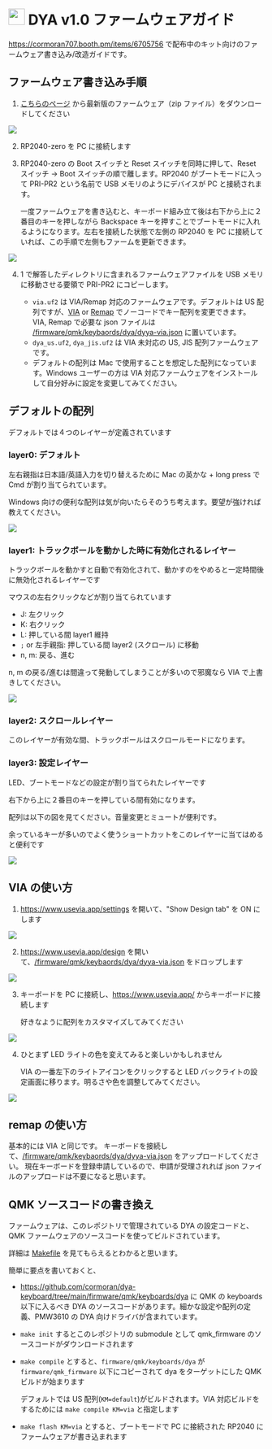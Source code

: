 # <img src="../../../img/dya.svg" width=32> DYA v1.0 ファームウェアガイド

https://cormoran707.booth.pm/items/6705756 で配布中のキット向けのファームウェア書き込み/改造ガイドです。

## ファームウェア書き込み手順

1. [こちらのページ](https://github.com/cormoran/dya-keyboard/releases) から最新版のファームウェア（zip ファイル）をダウンロードしてください

![](./img/farm1-download.png)

2. RP2040-zero を PC に接続します

3. RP2040-zero の Boot スイッチと Reset スイッチを同時に押して、Reset スイッチ → Boot スイッチの順で離します。RP2040 がブートモードに入って PRI-PR2 という名前で USB メモリのようにデバイスが PC と接続されます。

   一度ファームウェアを書き込むと、キーボード組み立て後は右下から上に２番目のキーを押しながら Backspace キーを押すことでブートモードに入れるようになります。左右を接続した状態で左側の RP2040 を PC に接続していれば、この手順で左側もファームを更新できます。

![](./img/farm2-boot.png)

4. 1 で解答したディレクトリに含まれるファームウェアファイルを USB メモリに移動させる要領で PRI-PR2 にコピーします。

   - `via.uf2` は VIA/Remap 対応のファームウェアです。デフォルトは US 配列ですが、[VIA](https://www.usevia.app/) or [Remap](https://remap-keys.app/) でノーコードでキー配列を変更できます。
     VIA, Remap で必要な json ファイルは [/firmware/qmk/keybaords/dya/dyya-via.json](https://github.com/cormoran/dya-keyboard/blob/main/firmware/qmk/keyboards/dya/dya-via.json) に置いています。
   - `dya_us.uf2`, `dya_jis.uf2` は VIA 未対応の US, JIS 配列ファームウェアです。
   - デフォルトの配列は Mac で使用することを想定した配列になっています。Windows ユーザーの方は VIA 対応ファームウェアをインストールして自分好みに設定を変更してみてください。

## デフォルトの配列

デフォルトでは４つのレイヤーが定義されています

### layer0: デフォルト

左右親指は日本語/英語入力を切り替えるために Mac の英かな + long press で Cmd が割り当てられています。

Windows 向けの便利な配列は気が向いたらそのうち考えます。要望が強ければ教えてください。

![](./img/layer0.png)

### layer1: トラックボールを動かした時に有効化されるレイヤー

トラックボールを動かすと自動で有効化されて、動かすのをやめると一定時間後に無効化されるレイヤーです

マウスの左右クリックなどが割り当てられています

- J: 左クリック
- K: 右クリック
- L: 押している間 layer1 維持
- `;` or 左手親指: 押している間 layer2 (スクロール) に移動
- n, m: 戻る、進む

n, m の戻る/進むは間違って発動してしまうことが多いので邪魔なら VIA で上書きしてください。

![](./img/layer1.png)

### layer2: スクロールレイヤー

このレイヤーが有効な間、トラックボールはスクロールモードになります。

### layer3: 設定レイヤー

LED、ブートモードなどの設定が割り当てられたレイヤーです

右下から上に２番目のキーを押している間有効になります。

配列は以下の図を見てください。音量変更とミュートが便利です。

余っているキーが多いのでよく使うショートカットをこのレイヤーに当てはめると便利です

![](./img/layer3.png)

## VIA の使い方

1. https://www.usevia.app/settings を開いて、"Show Design tab" を ON にします

![](./img/firmware-via1.png)

2. https://www.usevia.app/design を開いて、[/firmware/qmk/keybaords/dya/dyya-via.json](https://github.com/cormoran/dya-keyboard/blob/main/firmware/qmk/keyboards/dya/dya-via.json) をドロップします

![](./img/firmware-via2.png)

3. キーボードを PC に接続し、https://www.usevia.app/ からキーボードに接続します

   好きなように配列をカスタマイズしてみてください

![](./img/firmware-via3.png)

4. ひとまず LED ライトの色を変えてみると楽しいかもしれません

   VIA の一番左下のライトアイコンをクリックすると LED バックライトの設定画面に移ります。明るさや色を調整してみてください。

![](./img/firmware-via4.png)

## remap の使い方

基本的には VIA と同じです。
キーボードを接続して、[/firmware/qmk/keybaords/dya/dyya-via.json](https://github.com/cormoran/dya-keyboard/blob/main/firmware/qmk/keyboards/dya/dya-via.json) をアップロードしてください。
現在キーボードを登録申請しているので、申請が受理されれば json ファイルのアップロードは不要になると思います。

## QMK ソースコードの書き換え

ファームウェアは、このレポジトリで管理されている DYA の設定コードと、QMK ファームウェアのソースコードを使ってビルドされています。

詳細は [Makefile](https://github.com/cormoran/dya-keyboard/blob/main/Makefile) を見てもらえるとわかると思います。

簡単に要点を書いておくと、

- https://github.com/cormoran/dya-keyboard/tree/main/firmware/qmk/keyboards/dya に QMK の keyboards 以下に入るべき DYA のソースコードがあります。細かな設定や配列の定義、PMW3610 の DYA 向けドライバが含まれています。
- `make init` するとこのレポジトリの submodule として qmk_firmware のソースコードがダウンロードされます
- `make compile` とすると、`firmware/qmk/keyboards/dya` が `firmware/qmk_firmware` 以下にコピーされて dya をターゲットにした QMK ビルドが始まります

  デフォルトでは US 配列(`KM=default`)がビルドされます。VIA 対応ビルドをするためには `make compile KM=via` と指定します

- `make flash KM=via` とすると、ブートモードで PC に接続された RP2040 にファームウェアが書き込まれます
